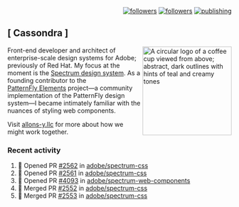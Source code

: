 <p align="right"><a rel="me" href="https://front-end.social/@castastrophe">
    <img alt="followers" title="Follow me on Mastodon" src="https://img.shields.io/mastodon/follow/109297102751309835?domain=https%3A%2F%2Ffront-end.social&label=Follow&logo=mastodon&logoColor=white&style=for-the-badge&labelColor=008080&color=006969"/></a>
  <a href="https://codepen.io/castastrophe/">
    <img alt="followers" title="Follow me on CodePen" src="https://img.shields.io/badge/23-1?color=640464&labelColor=7c007c&style=for-the-badge&logo=codepen&label=Follow"/></a>
<a href="https://castastrophe.medium.com/">
    <img alt="publishing" title="View articles on Medium" src="https://img.shields.io/badge/107-1?color=666&labelColor=444&label=subscribe&logo=medium&logoColor=white&style=for-the-badge"/></a>
</p>

## [&nbsp;Cassondra&nbsp;]

<img align="right" src="https://github-production-user-asset-6210df.s3.amazonaws.com/1840295/253016758-ba468774-1cd3-42c2-8f43-947b5eeb5edf.png" height="200" alt="A circular logo of a coffee cup viewed from above; abstract, dark outlines with hints of teal and creamy tones">

Front-end developer and architect of enterprise-scale design systems for Adobe; previously of Red Hat. My focus at the moment is the [Spectrum design system](https://github.com/adobe/spectrum-css). As a founding contributor to the [PatternFly&nbsp;Elements](https://github.com/patternfly/patternfly-elements) project&mdash;a community implementation of the PatternFly design system&mdash;I became intimately familiar with the nuances of styling web components.

Visit [allons-y.llc](http://allons-y.llc/) for more about how we might work together.

### Recent activity

<!--START_SECTION:activity-->
1. 💪 Opened PR [#2562](https://github.com/adobe/spectrum-css/pull/2562) in [adobe/spectrum-css](https://github.com/adobe/spectrum-css)
2. 💪 Opened PR [#2561](https://github.com/adobe/spectrum-css/pull/2561) in [adobe/spectrum-css](https://github.com/adobe/spectrum-css)
3. 💪 Opened PR [#4093](https://github.com/adobe/spectrum-web-components/pull/4093) in [adobe/spectrum-web-components](https://github.com/adobe/spectrum-web-components)
4. 🎉 Merged PR [#2552](https://github.com/adobe/spectrum-css/pull/2552) in [adobe/spectrum-css](https://github.com/adobe/spectrum-css)
5. 🎉 Merged PR [#2553](https://github.com/adobe/spectrum-css/pull/2553) in [adobe/spectrum-css](https://github.com/adobe/spectrum-css)
<!--END_SECTION:activity-->

